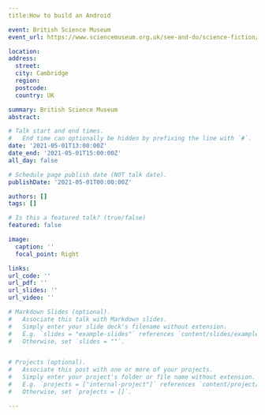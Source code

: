 ```yaml
---
title:How to build an Android

event: British Science Museum
event_url: https://www.sciencemuseum.org.uk/see-and-do/science-fiction/how-to-build-an-android

location:
address:
  street: 
  city: Cambridge
  region: 
  postcode: 
  country: UK

summary: British Science Museum
abstract:  

# Talk start and end times.
#   End time can optionally be hidden by prefixing the line with `#`.
date: '2021-05-01T13:00:00Z'
date_end: '2021-05-01T15:00:00Z'
all_day: false

# Schedule page publish date (NOT talk date).
publishDate: '2021-05-01T00:00:00Z'

authors: []
tags: []

# Is this a featured talk? (true/false)
featured: false

image:
  caption: ''
  focal_point: Right

links:
url_code: ''
url_pdf: ''
url_slides: ''
url_video: ''

# Markdown Slides (optional).
#   Associate this talk with Markdown slides.
#   Simply enter your slide deck's filename without extension.
#   E.g. `slides = "example-slides"` references `content/slides/example-slides.md`.
#   Otherwise, set `slides = ""`.


# Projects (optional).
#   Associate this post with one or more of your projects.
#   Simply enter your project's folder or file name without extension.
#   E.g. `projects = ["internal-project"]` references `content/project/deep-learning/index.md`.
#   Otherwise, set `projects = []`.

---
```



